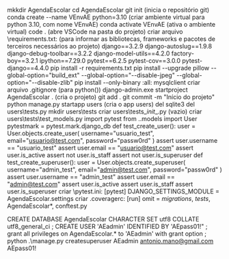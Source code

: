 mkkdir AgendaEscolar
cd AgendaEscolar
git init (inicia o repositório git)
conda create --name VEnvAE python=3.10 (criar ambiente virtual para python 3.10, com nome VEnvAE)
conda activate VEnvAE (ativa o ambiente virtual)
code . (abre VSCode na pasta do projeto)
criar arquivo \requirements.txt: (para informar as bibliotecas, frameworks e pacotes de terceiros necessários ao projeto)
  django==3.2.9
  django-autoslug==1.9.8
  django-debug-toolbar==3.2.2
  django-model-utils==4.2.0
  factory-boy==3.2.1
  ipython==7.29.0
  pytest==6.2.5
  pytest-cov==3.0.0
  pytest-django==4.4.0
pip install -r requirements.txt
pip install --upgrade pillow --global-option="build_ext" --global-option="--disable-jpeg" --global-option="--disable-zlib"
pip install --only-binary :all: mysqlclient
criar arquivo \.gitignore  (para python())
django-admin.exe startproject AgendaEscolar . (cria o projeto)
git add .
git commit -m "Início do projeto"
python manage.py startapp users (cria o app users)
del sqlite3
del users\tests.py
mkdir users\tests
criar users\tests\__init__.py (vazio)
criar users\tests\test_models.py
  import pytest
  from ..models import User
  pytestmark = pytest.mark.django_db
  def test_create_user():
    user = User.objects.create_user(
      username="usuario_test", email="usuario@test.com", password="passw0rd"
    )
    assert user.username == "usuario_test"
    assert user.email == "usuario@test.com"
    assert user.is_active
    assert not user.is_staff
    assert not user.is_superuser
  def test_create_superuser():
    user = User.objects.create_superuser(
      username="admin_test", email="admin@test.com", password="passw0rd"
    )
    assert user.username == "admin_test"
    assert user.email == "admin@test.com"
    assert user.is_active
    assert user.is_staff
    assert user.is_superuser
criar \pytest.ini:
  [pytest]
    DJANGO_SETTINGS_MODULE = AgendaEscolar.settings
criar \.coveragerc:
  [run]
  omit =
    *migrations*,
    *tests*,
    AgendaEscolar*,
    conftest.py

CREATE DATABASE AgendaEscolar CHARACTER SET utf8 COLLATE utf8_general_ci ;
CREATE USER 'AEadmin' IDENTIFIED BY 'AEpass01!" ;
grant all privileges on AgendaEscolar.* to 'AEadmin' with grant option ;
python .\manage.py createsuperuser
  AEadmin
  antonio.mano@gmail.com
  AEpass01!